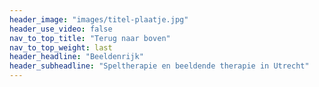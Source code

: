 ```yaml
---
header_image: "images/titel-plaatje.jpg"
header_use_video: false
nav_to_top_title: "Terug naar boven"
nav_to_top_weight: last
header_headline: "Beeldenrijk"
header_subheadline: "Speltherapie en beeldende therapie in Utrecht"
---
```

